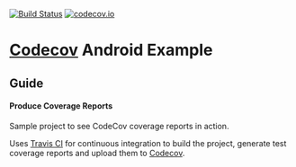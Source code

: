 [![Build Status](https://travis-ci.org/codecov/example-android.svg?branch=master)](https://travis-ci.org/codecov/example-android)
[![codecov.io](https://codecov.io/github/codecov/example-android/branch/master/graph/badge.svg)](https://codecov.io/github/codecov/example-android)

# [Codecov](https://codecov.io) Android Example
## Guide

#### Produce Coverage Reports
Sample project to see CodeCov coverage reports in action. 

Uses [Travis CI](https://travis-ci.org) for continuous integration to build the project, generate test coverage reports and upload them to
[Codecov](https://codecov.io). 
